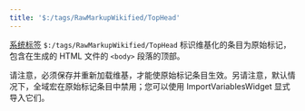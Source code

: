 ```yaml
---
title: '$:/tags/RawMarkupWikified/TopHead'
---
```


[系统标签](SystemTags) `$:/tags/RawMarkupWikified/TopHead` 标识维基化的条目为原始标记，包含在生成的 HTML 文件的 `<body>` 段落的顶部。

请注意，必须保存并重新加载维基，才能使原始标记条目生效。另请注意，默认情况下，全域宏在原始标记条目中禁用；您可以使用 ImportVariablesWidget 显式导入它们。